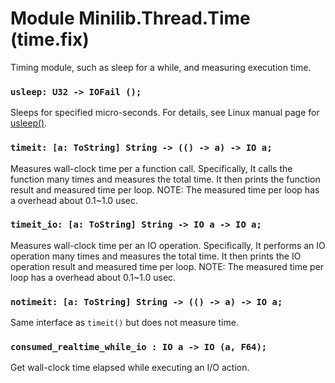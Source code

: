 # Module Minilib.Thread.Time (time.fix)

Timing module, such as sleep for a while, and measuring execution time.

### `usleep: U32 -> IOFail ();`

Sleeps for specified micro-seconds.
For details, see Linux manual page for [usleep()](https://man7.org/linux/man-pages/man3/usleep.3.html).

### `timeit: [a: ToString] String -> (() -> a) -> IO a;`

Measures wall-clock time per a function call.
Specifically, It calls the function many times and measures the total time.
It then prints the function result and measured time per loop.
NOTE: The measured time per loop has a overhead about 0.1~1.0 usec.

### `timeit_io: [a: ToString] String -> IO a -> IO a;`

Measures wall-clock time per an IO operation.
Specifically, It performs an IO operation many times and measures the total time.
It then prints the IO operation result and measured time per loop.
NOTE: The measured time per loop has a overhead about 0.1~1.0 usec.

### `notimeit: [a: ToString] String -> (() -> a) -> IO a;`

Same interface as `timeit()` but does not measure time.

### `consumed_realtime_while_io : IO a -> IO (a, F64);`

Get wall-clock time elapsed while executing an I/O action.

